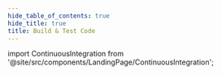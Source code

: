```yaml
---
hide_table_of_contents: true
hide_title: true
title: Build & Test Code
---
```


<!-- # Build and Test Code -->

<!-- Custom component -->

import ContinuousIntegration from '@site/src/components/LandingPage/ContinuousIntegration';

<ContinuousIntegration />
